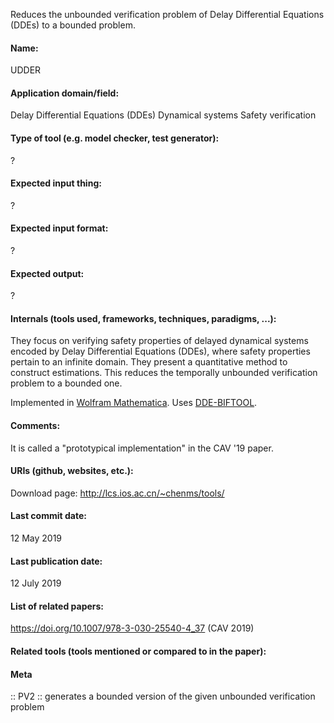 Reduces the unbounded verification problem of Delay Differential Equations (DDEs) to a bounded problem.

#### Name:
UDDER

#### Application domain/field:
Delay Differential Equations (DDEs)
Dynamical systems
Safety verification

#### Type of tool (e.g. model checker, test generator):
?

#### Expected input thing:
?

#### Expected input format:
?

#### Expected output:
?

#### Internals (tools used, frameworks, techniques, paradigms, ...):
They focus on verifying safety properties of delayed dynamical systems encoded by Delay Differential Equations (DDEs), where safety properties pertain to an infinite domain.
They present a quantitative method to construct estimations. This reduces the temporally unbounded verification problem to a bounded one.

Implemented in [Wolfram Mathematica](https://www.wolfram.com/mathematica/). Uses [DDE-BIFTOOL](Not-verifiers/DDE-BIFTOOL.md).

#### Comments:
It is called a "prototypical implementation" in the CAV '19 paper.

#### URIs (github, websites, etc.):
Download page: http://lcs.ios.ac.cn/~chenms/tools/

#### Last commit date:
12 May 2019

#### Last publication date:
12 July 2019

#### List of related papers:
https://doi.org/10.1007/978-3-030-25540-4_37 (CAV 2019)

#### Related tools (tools mentioned or compared to in the paper):

#### Meta
:: PV2 :: generates a bounded version of the given unbounded verification problem
